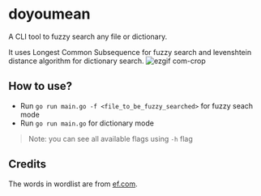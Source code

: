 # doyoumean

A CLI tool to fuzzy search any file or dictionary.

It uses Longest Common Subsequence for fuzzy search and levenshtein distance algorithm for dictionary search.
![ezgif com-crop](https://user-images.githubusercontent.com/63552235/226174195-8ea8a798-75f5-4a78-a48d-50dc3da5e586.gif)

## How to use?

- Run `go run main.go -f <file_to_be_fuzzy_searched>` for fuzzy seach mode
- Run `go run main.go` for dictionary mode

> Note: you can see all available flags using `-h` flag

## Credits

The words in wordlist are from [ef.com](https://www.ef.com/wwen/english-resources/english-vocabulary/top-1000-words/).
